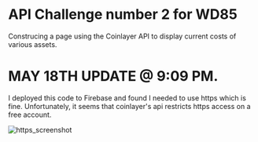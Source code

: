 # API Challenge number 2 for WD85

Construcing a page using the Coinlayer API to display current costs of various assets.

# MAY 18TH UPDATE @ 9:09 PM.

I deployed this code to Firebase and found I needed to use https which is fine. Unfortunately, it seems that coinlayer's api restricts https access on a free account.

![https_screenshot](https://github.com/tristanlearns/apiChallenge2/blob/main/public/assets/https_screenshot.png)
